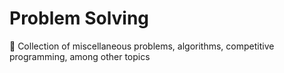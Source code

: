 # Problem Solving
🧩 Collection of miscellaneous problems, algorithms, competitive programming, among other topics

